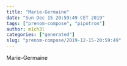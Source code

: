 ```yaml
---
title: "Marie-Germaine"
date: "Sun Dec 15 20:59:49 CET 2019"
tags: ["prenom-compose", "pipotron"]
author: m1ch3l
categories: ["generated"]
slug: "prenom-compose/2019-12-15-20:59:49"
---
```


Marie-Germaine
